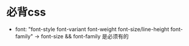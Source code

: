 # 必背css

- font: "font-style font-variant font-weight font-size/line-height font-family" -> font-size && font-family 是必须有的

